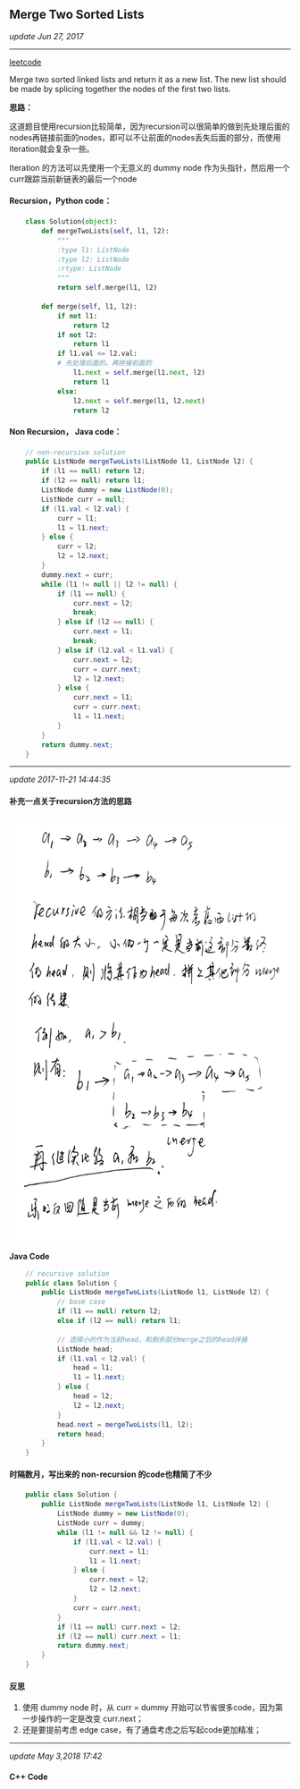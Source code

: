 ## Merge Two Sorted Lists
_update Jun 27, 2017_

---
[leetcode](https://leetcode.com/problems/merge-two-sorted-lists/#/description) 

Merge two sorted linked lists and return it as a new list. The new list should be made by splicing together the nodes of the first two lists.

**思路：**  

这道题目使用recursion比较简单，因为recursion可以很简单的做到先处理后面的nodes再链接前面的nodes，即可以不让前面的nodes丢失后面的部分，而使用iteration就会复杂一些。

Iteration 的方法可以先使用一个无意义的 dummy node 作为头指针，然后用一个curr跟踪当前新链表的最后一个node

#### Recursion，Python code：

```python
    class Solution(object):
        def mergeTwoLists(self, l1, l2):
            """
            :type l1: ListNode
            :type l2: ListNode
            :rtype: ListNode
            """
            return self.merge(l1, l2)
            
        def merge(self, l1, l2):
            if not l1:
                return l2
            if not l2:
                return l1
            if l1.val <= l2.val:
            # 先处理后面的，再拼接前面的
                l1.next = self.merge(l1.next, l2)
                return l1
            else:
                l2.next = self.merge(l1, l2.next)
                return l2
```

#### Non Recursion， Java code：
```java
    // non-recursive solution
    public ListNode mergeTwoLists(ListNode l1, ListNode l2) {
        if (l1 == null) return l2;
        if (l2 == null) return l1;
        ListNode dummy = new ListNode(0);
        ListNode curr = null;
        if (l1.val < l2.val) {
            curr = l1;
            l1 = l1.next;
        } else {
            curr = l2;
            l2 = l2.next;
        }
        dummy.next = curr;
        while (l1 != null || l2 != null) {
            if (l1 == null) {
                curr.next = l2;
                break;
            } else if (l2 == null) {
                curr.next = l1;
                break;
            } else if (l2.val < l1.val) {
                curr.next = l2;
                curr = curr.next;
                l2 = l2.next;
            } else {
                curr.next = l1;
                curr = curr.next;
                l1 = l1.next;
            }
        }
        return dummy.next;
    }
```

---
_update 2017-11-21 14:44:35_

#### 补充一点关于recursion方法的思路
<img src="/assets/merge_two_sorted_lists.jpg" width="700" height="760" /><br>

**Java Code**
```java
    // recursive solution
    public class Solution {
        public ListNode mergeTwoLists(ListNode l1, ListNode l2) {
            // base case
            if (l1 == null) return l2;
            else if (l2 == null) return l1;
            
            // 选择小的作为当前head，和剩余部分merge之后的head拼接
            ListNode head;
            if (l1.val < l2.val) {
                head = l1;
                l1 = l1.next;
            } else {
                head = l2;
                l2 = l2.next;
            }
            head.next = mergeTwoLists(l1, l2);
            return head;
        }
    }
```

#### 时隔数月，写出来的 non-recursion 的code也精简了不少
```java
    public class Solution {
        public ListNode mergeTwoLists(ListNode l1, ListNode l2) {
            ListNode dummy = new ListNode(0);
            ListNode curr = dummy;
            while (l1 != null && l2 != null) {
                if (l1.val < l2.val) {
                    curr.next = l1;
                    l1 = l1.next;
                } else {
                    curr.next = l2;
                    l2 = l2.next;
                }
                curr = curr.next;
            }
            if (l1 == null) curr.next = l2;
            if (l2 == null) curr.next = l1;
            return dummy.next;
        }
    }
```

#### 反思
1. 使用 dummy node 时，从 curr = dummy 开始可以节省很多code，因为第一步操作的一定是改变 curr.next；
2. 还是要提前考虑 edge case，有了通盘考虑之后写起code更加精准；

---
_update May 3,2018  17:42_

#### C++ Code
```cpp


























